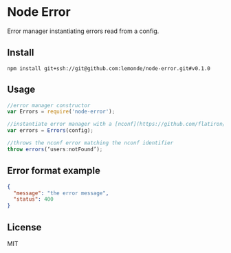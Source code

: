 # Node Error

Error manager instantiating errors read from a config.

## Install

```
npm install git+ssh://git@github.com:lemonde/node-error.git#v0.1.0
```

## Usage

```js
//error manager constructor
var Errors = require('node-error');

//instantiate error manager with a [nconf](https://github.com/flatiron/nconf)
var errors = Errors(config);

//throws the nconf error matching the nconf identifier
throw errors(‘users:notFound’);

```

## Error format example

```json
{
  "message": "the error message",
  "status": 400
}
```

## License

MIT
